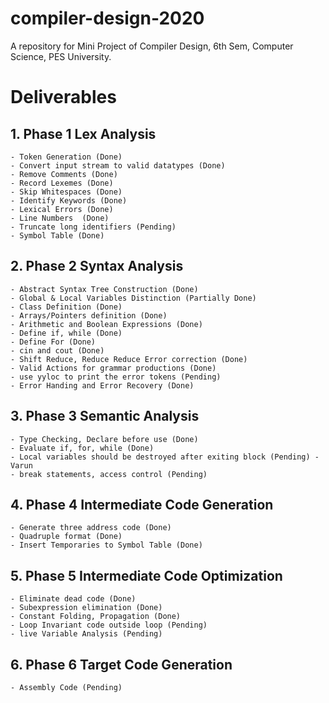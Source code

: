 # compiler-design-2020
A repository for Mini Project of Compiler Design, 6th Sem, Computer Science, PES University.
# Deliverables
##  1. Phase 1 Lex Analysis
    - Token Generation (Done) 
    - Convert input stream to valid datatypes (Done)
    - Remove Comments (Done)
    - Record Lexemes (Done)
    - Skip Whitespaces (Done)
    - Identify Keywords (Done)
    - Lexical Errors (Done)
    - Line Numbers  (Done)
    - Truncate long identifiers (Pending)
    - Symbol Table (Done)
##  2. Phase 2 Syntax Analysis<br>
    - Abstract Syntax Tree Construction (Done)
    - Global & Local Variables Distinction (Partially Done)
    - Class Definition (Done)
    - Arrays/Pointers definition (Done)
    - Arithmetic and Boolean Expressions (Done)
    - Define if, while (Done)
    - Define For (Done)
    - cin and cout (Done)
    - Shift Reduce, Reduce Reduce Error correction (Done)
    - Valid Actions for grammar productions (Done)
    - use yyloc to print the error tokens (Pending)
    - Error Handing and Error Recovery (Done)
 ## 3. Phase 3 Semantic Analysis
    - Type Checking, Declare before use (Done)
    - Evaluate if, for, while (Done)
    - Local variables should be destroyed after exiting block (Pending) - Varun
    - break statements, access control (Pending)
 ## 4. Phase 4 Intermediate Code Generation
    - Generate three address code (Done)
    - Quadruple format (Done) 
    - Insert Temporaries to Symbol Table (Done)
##  5. Phase 5 Intermediate Code Optimization
    - Eliminate dead code (Done)
    - Subexpression elimination (Done)
    - Constant Folding, Propagation (Done)
    - Loop Invariant code outside loop (Pending)
    - live Variable Analysis (Pending)
 ## 6. Phase 6 Target Code Generation
    - Assembly Code (Pending)
    
    
